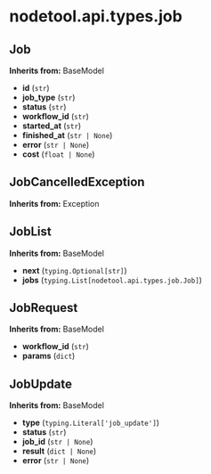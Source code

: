 # nodetool.api.types.job

## Job

**Inherits from:** BaseModel

- **id** (`str`)
- **job_type** (`str`)
- **status** (`str`)
- **workflow_id** (`str`)
- **started_at** (`str`)
- **finished_at** (`str | None`)
- **error** (`str | None`)
- **cost** (`float | None`)

## JobCancelledException

**Inherits from:** Exception

## JobList

**Inherits from:** BaseModel

- **next** (`typing.Optional[str]`)
- **jobs** (`typing.List[nodetool.api.types.job.Job]`)

## JobRequest

**Inherits from:** BaseModel

- **workflow_id** (`str`)
- **params** (`dict`)

## JobUpdate

**Inherits from:** BaseModel

- **type** (`typing.Literal['job_update']`)
- **status** (`str`)
- **job_id** (`str | None`)
- **result** (`dict | None`)
- **error** (`str | None`)

